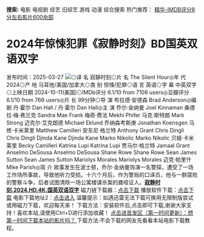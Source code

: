 **搜索:** 电影 电视剧 综艺 旧综艺 游戏 动漫 综合搜索 热门推荐： [精华-IMDB评分8分左右影片600余部](https://www.dytt8.com/html/gndy/jddy/20160320/50510.html)
# 2024年惊悚犯罪《寂静时刻》BD国英双语双字
发布时间：2025-03-27 
![](https://img9.doubanio.com/view/photo/l_ratio_poster/public/p2912265192.jpg)◎译 名 寂静时刻◎片 名 The Silent Hour◎年 代 2024◎产 地 马耳他/美国/加拿大◎类 别 惊悚/犯罪◎语 言 英语◎字 幕 中英双字◎上映日期 2024-10-11(美国)◎IMDb评分 6.1/10 from 7108 users◎豆瓣评分 6.1/10 from 766 users◎片 长 99分钟◎导 演 布拉德·安德森 Brad Anderson◎编 剧 丹·霍尔 Dan Hall / 丹·霍尔 Dan Hall◎主 演 乔尔·金纳曼 Joel Kinnaman 桑德拉·梅·弗兰克 Sandra Mae Frank 梅奇·费法 Mekhi Phifer 马克·斯特朗 Mark Strong 迈克尔·艾克朗德 Michael Eklund 乔纳森考斯庚 Jonathan Koensgen 马修·卡米莱里 Matthew Camilleri 安东尼·格兰特 Anthony Grant Chris Dingli Chris Dingli Djinda Kane Djinda Kane Marko Nikolic Marko Nikolic 贝姬·卡米莱里 Becky Camilleri Katrina Lupi Katrina Lupi 贾马尔·格兰特 Jamaal Grant Anselmo DeSousa Anselmo DeSousa Shane Rowe Shane Rowe Sean James Sutton Sean James Sutton Mariolys Morales Mariolys Morales 迈克·帕里什 Mike Parish◎简 介 故事发生在波士顿，乔尔·金纳曼饰演一名警探，遭受了一场工作场所事故，导致他听力受损。十六个月后，作为警局的口译员，他与一群腐败的警察斗争，后者试图清除一场公寓楼谋杀案的聋哑证人。[**寂静时刻.2024.HD.4K.国英双语双字**](magnet:?xt=urn:btih:9851920e5b409430eded0ef68c9e0ea0b8693bf9&dn=%e9%98%b3%e5%85%89%e7%94%b5%e5%bd%b1dygod.org.%e5%af%82%e9%9d%99%e6%97%b6%e5%88%bb.2024.HD.4K.%e5%9b%bd%e8%8b%b1%e5%8f%8c%e8%af%ad%e5%8f%8c%e5%ad%97.mkv&tr=udp%3a%2f%2ftracker.opentrackr.org%3a1337%2fannounce&tr=udp%3a%2f%2fexodus.desync.com%3a6969%2fannounce) 磁力链下载器：[点击下载](https://dygod.org/js/bt.htm "qBittorrent") 播放软件下载：[点击下载](https://dygod.org/js/player.htm "PotPlayer") 电影下载地址2：[点击进入](https://dygod.org/ "阳光电影") 温馨提示：如遇迅雷无法下载可换用无限制版尝试或用磁力下载，欢迎每天来！  下载方法：安装软件后,点击即可下载,谢谢大家支持！喜欢本站,请使用Ctrl+D进行添加收藏！ [点击进首发区（第一时间更新）：想第一时间下载本站的影片吗？ ](https://www.ygdy8.net/)下载方法:不会下载的网友先看看本站电影下载教程。